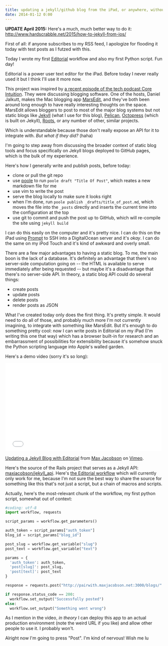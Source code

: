 ```yaml
---
title: updating a jekyll/github blog from the iPad, or anywhere, without touching git
date: 2014-01-12 0:00
---
```


**UPDATE April 2015:** Here's a much, much better way to do it: <http://www.hardscrabble.net/2015/how-to-jekyll-from-ios/>

First of all: if anyone subscribes to my RSS feed, I apologize for flooding it today with test posts as I futzed with this.

Today I wrote my first [Editorial][] workflow and also my first Python script. Fun day!

[Editorial]: http://omz-software.com/editorial/

Editorial is a power user text editor for the iPad. Before today I never really used it but I think I'll use it more now.

This project was inspired by  [a recent episode of the tech podcast Core Intuition](http://www.coreint.org/2013/12/episode-118-wrapping-up-2013/). They were discussing blogging software. One of the hosts, Daniel Jalkutt, makes the Mac blogging app [MarsEdit][], and they've both been around long enough to have really interesting thoughts on the space. MarsEdit allows bloggers to post to most of the major blog systems but not static blogs like [Jekyll][] (what I use for this blog), [Pelican][], [Octopress][] (which is built on Jekyll), [Roots][],  or any number of other, similar projects.

[MarsEdit]: http://www.red-sweater.com/marsedit/
[Jekyll]: http://jekyllrb.com/
[Pelican]: http://getpelican.com/
[Roots]: http://roots.cx/
[Octopress]: http://octopress.org/

Which is understandable because those don't really expose an API for it to integrate with. *But what if they did?* (haha)

I'm going to step away from discussing the broader context of static blog tools and focus specifically on Jekyll blogs deployed to GitHub pages, which is the bulk of my experience.

Here's how I generally write and publish posts, before today:

* clone or pull the git repo
* use [poole][] to run `poole draft "Title Of Post"`, which reates a new markdown file for me
* use vim to write the post
* serve the blog locally to make sure it looks right
* when I'm done, run `poole publish _drafts/title_of_post.md`, which moves the file into the `_posts` directly and inserts the current time into the configuration at the top
* use git to commit and push the post up to GitHub, which will re-compile the site using `jekyll build`

I can do this easily on the computer and it's pretty nice. I can do this on the iPad using [Prompt][] to SSH into a DigitalOcean server and it's *okay*. I can do the same on my iPod Touch and it's kind of awkward and overly small.

[poole]: https://rubygems.org/gems/poole
[Prompt]: http://panic.com/prompt/

There are a few major advantages to having a static blog. To me, the main boon is the lack of a database. It's definitely an advantage that there's no server-side computation going on -- the HTML is available to serve immediately after being requested -- but maybe it's a disadvantage that there's no server-side API. In theory, a static blog API could do several things:

* create posts
* update posts
* delete posts
* render posts as JSON

What I've created today only does the first thing. It's pretty simple. It would need to do all of those, and probably much more I'm not currently imagining, to integrate with something like MarsEdit. But it's enough to do something pretty cool: now I can write posts in Editorial on my iPad (I'm writing this one that way) which has a browser built-in for research and an embarrassment of possibilities for extensibility because it's somehow snuck the Python scripting language into Apple's walled garden.

Here's a demo video (sorry it's so long):

<iframe src="//player.vimeo.com/video/83994673" width="500" height="281" frameborder="0" webkitallowfullscreen mozallowfullscreen allowfullscreen></iframe> <p><a href="http://vimeo.com/83994673">Updating a Jekyll Blog with Editorial</a> from <a href="http://vimeo.com/maxjacobson">Max Jacobson</a> on <a href="https://vimeo.com">Vimeo</a>.</p>

Here's the source of the Rails project that serves as a Jekyll API: [maxjacobson/jekyll_api](https://github.com/maxjacobson/jekyll_api). Here's [the Editorial workflow](http://editorial-app.appspot.com/workflow/5026138770374656/tRls0F7xb8s) which will currently only work for me, because I'm not sure the best way to share the source for something like this that's not just a script, but a chain of macros and scripts.

Actually, here's the most-relevant chunk of the workflow, my first python script, somewhat out of context:

```python
#coding: utf-8
import workflow, requests

script_params = workflow.get_parameters()

auth_token = script_params["auth_token"]
blog_id = script_params["blog_id"]

post_slug = workflow.get_variable("slug")
post_text = workflow.get_variable("text")

params = {
  'auth_token': auth_token,
  'post[slug]': post_slug,
  'post[text]': post_text
}

response = requests.post("http://pairwith.maxjacobson.net:3000/blogs/" + blog_id + "/publish", params=params)

if response.status_code == 200:
  workflow.set_output("Successfully posted")
else:
  workflow.set_output("Something went wrong")
```

As I mention in the video, *in theory* I can deploy this app to an actual production environment (note the weird URL if you like) and allow other people to use it. I probably won't.

Alright now I'm going to press "Post". I'm kind of nervous! Wish me lu
